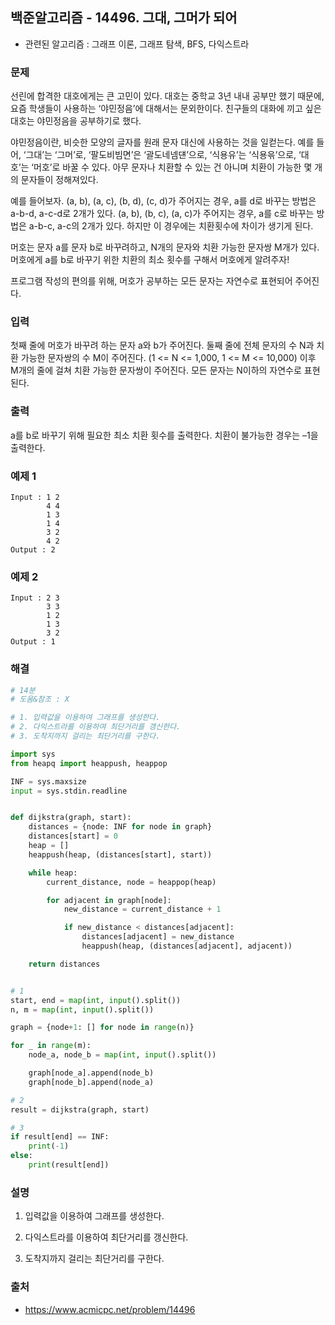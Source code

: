 ## 백준알고리즘 - 14496. 그대, 그머가 되어

- 관련된 알고리즘 : 그래프 이론, 그래프 탐색, BFS, 다익스트라

### 문제

선린에 합격한 대호에게는 큰 고민이 있다. 대호는 중학교 3년 내내 공부만 했기 때문에, 요즘 학생들이 사용하는 ‘야민정음’에 대해서는 문외한이다. 친구들의 대화에 끼고 싶은 대호는 야민정음을 공부하기로 했다.

야민정음이란, 비슷한 모양의 글자를 원래 문자 대신에 사용하는 것을 일컫는다. 예를 들어, ‘그대’는 ‘그머’로, ‘팔도비빔면’은 ‘괄도네넴댼’으로, ‘식용유’는 ‘식용윾’으로, ‘대호’는 ‘머호’로 바꿀 수 있다. 아무 문자나 치환할 수 있는 건 아니며 치환이 가능한 몇 개의 문자들이 정해져있다.

예를 들어보자. (a, b), (a, c), (b, d), (c, d)가 주어지는 경우, a를 d로 바꾸는 방법은 a-b-d, a-c-d로 2개가 있다. (a, b), (b, c), (a, c)가 주어지는 경우, a를 c로 바꾸는 방법은 a-b-c, a-c의 2개가 있다. 하지만 이 경우에는 치환횟수에 차이가 생기게 된다.

머호는 문자 a를 문자 b로 바꾸려하고, N개의 문자와 치환 가능한 문자쌍 M개가 있다. 머호에게 a를 b로 바꾸기 위한 치환의 최소 횟수를 구해서 머호에게 알려주자!

프로그램 작성의 편의를 위해, 머호가 공부하는 모든 문자는 자연수로 표현되어 주어진다.

### 입력

첫째 줄에 머호가 바꾸려 하는 문자 a와 b가 주어진다. 둘째 줄에 전체 문자의 수 N과 치환 가능한 문자쌍의 수 M이 주어진다. (1 <= N <= 1,000, 1 <= M <= 10,000) 이후 M개의 줄에 걸쳐 치환 가능한 문자쌍이 주어진다. 모든 문자는 N이하의 자연수로 표현된다.

### 출력

a를 b로 바꾸기 위해 필요한 최소 치환 횟수를 출력한다. 치환이 불가능한 경우는 –1을 출력한다.

### 예제 1

```
Input : 1 2
        4 4
        1 3
        1 4
        3 2
        4 2
Output : 2
```

### 예제 2

```
Input : 2 3
        3 3
        1 2
        1 3
        3 2
Output : 1
```

### 해결

```python
# 14분
# 도움&참조 : X

# 1. 입력값을 이용하여 그래프를 생성한다.
# 2. 다익스트라를 이용하여 최단거리를 갱신한다.
# 3. 도착지까지 걸리는 최단거리를 구한다.

import sys
from heapq import heappush, heappop

INF = sys.maxsize
input = sys.stdin.readline


def dijkstra(graph, start):
    distances = {node: INF for node in graph}
    distances[start] = 0
    heap = []
    heappush(heap, (distances[start], start))

    while heap:
        current_distance, node = heappop(heap)

        for adjacent in graph[node]:
            new_distance = current_distance + 1

            if new_distance < distances[adjacent]:
                distances[adjacent] = new_distance
                heappush(heap, (distances[adjacent], adjacent))

    return distances


# 1
start, end = map(int, input().split())
n, m = map(int, input().split())

graph = {node+1: [] for node in range(n)}

for _ in range(m):
    node_a, node_b = map(int, input().split())

    graph[node_a].append(node_b)
    graph[node_b].append(node_a)

# 2
result = dijkstra(graph, start)

# 3
if result[end] == INF:
    print(-1)
else:
    print(result[end])
```

### 설명

1. 입력값을 이용하여 그래프를 생성한다.

2. 다익스트라를 이용하여 최단거리를 갱신한다.

3. 도착지까지 걸리는 최단거리를 구한다.

### 출처

- https://www.acmicpc.net/problem/14496
